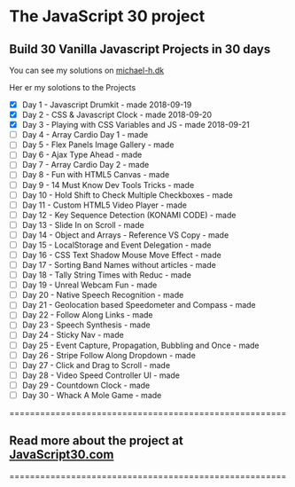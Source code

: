 # The JavaScript 30 project

## Build 30 Vanilla Javascript Projects in 30 days

You can see my solutions on [michael-h.dk](https://michael-h.dk)

Her er my solotions to the Projects

* [x] Day  1 - Javascript Drumkit - made 2018-09-19
* [x] Day  2 - CSS & Javascript Clock - made 2018-09-20
* [x] Day  3 - Playing with CSS Variables and JS - made 2018-09-21
* [ ] Day  4 - Array Cardio Day 1 - made
* [ ] Day  5 - Flex Panels Image Gallery - made
* [ ] Day  6 - Ajax Type Ahead - made
* [ ] Day  7 - Array Cardio Day 2 - made
* [ ] Day  8 - Fun with HTML5 Canvas - made
* [ ] Day  9 - 14 Must Know Dev Tools Tricks - made
* [ ] Day 10 - Hold Shift to Check Multiple Checkboxes - made
* [ ] Day 11 - Custom HTML5 Video Player - made
* [ ] Day 12 - Key Sequence Detection (KONAMI CODE) - made
* [ ] Day 13 - Slide In on Scroll - made
* [ ] Day 14 - Object and Arrays - Reference VS Copy - made
* [ ] Day 15 - LocalStorage and Event Delegation - made
* [ ] Day 16 - CSS Text Shadow Mouse Move Effect - made
* [ ] Day 17 - Sorting Band Names without articles - made
* [ ] Day 18 - Tally String Times with Reduc - made
* [ ] Day 19 - Unreal Webcam Fun - made
* [ ] Day 20 - Native Speech Recognition - made
* [ ] Day 21 - Geolocation based Speedometer and Compass - made
* [ ] Day 22 - Follow Along Links - made
* [ ] Day 23 - Speech Synthesis - made
* [ ] Day 24 - Sticky Nav - made
* [ ] Day 25 - Event Capture, Propagation, Bubbling and Once - made
* [ ] Day 26 - Stripe Follow Along Dropdown - made
* [ ] Day 27 - Click and Drag to Scroll - made
* [ ] Day 28 - Video Speed Controller UI - made
* [ ] Day 29 - Countdown Clock - made
* [ ] Day 30 - Whack A Mole Game - made

 ======================================================

## Read more about the project at [JavaScript30.com](https://javascript30.com/)

======================================================
